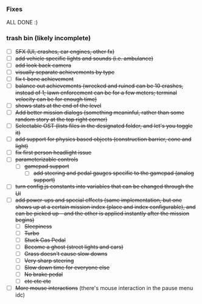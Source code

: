 ### Fixes

ALL DONE :)

### trash bin (likely incomplete)

- [ ] ~~SFX (UI, crashes, car engines, other fx)~~
- [ ] ~~add vehicle specific lights and sounds (i.e. ambulance)~~
- [ ] ~~add look back camera~~
- [ ] ~~visually separate achievements by type~~
- [ ] ~~fix t-bone achievement~~
- [ ] ~~balance out achievements (wrecked and ruined can be 10 crashes, instead of 1; lawn enforcement can be for a few meters; terminal velocity can be for enough time)~~
- [ ] ~~shows stats at the end of the level~~
- [ ] ~~Add better mission dialogs (something meaninful, rather than some random story at the top right corner)~~
- [ ] ~~Selectable OST (lists files in the designated folder, and let's you toggle it)~~
- [ ] ~~add support for physics based objects (construction barrier, cone and light)~~
- [ ] ~~fix first person headlight issue~~
- [ ] ~~parameterizable controls~~
    - [ ] ~~gamepad support~~
        - [ ] ~~add steering and pedal gauges specific to the gamepad (analog support)~~
- [ ] ~~turn config.js constants into variables that can be changed through the UI~~
- [ ] ~~add power-ups and special effects (same implementation, but one shows up at a certain mission index (place and index configurable), and can be picked up - and the other is applied instantly after the mission begins)~~
    - [ ] ~~Sleepiness~~
    - [ ] ~~Turbo~~
    - [ ] ~~Stuck Gas Pedal~~
    - [ ] ~~Become a ghost (street lights and cars)~~
    - [ ] ~~Grass doesn't cause slow downs~~
    - [ ] ~~Very sharp steering~~
    - [ ] ~~Slow down time for everyone else~~
    - [ ] ~~No brake pedal~~
    - [ ] ~~etc etc etc~~
- [ ] ~~More mouse interactions~~ (there's mouse interaction in the pause menu idc)